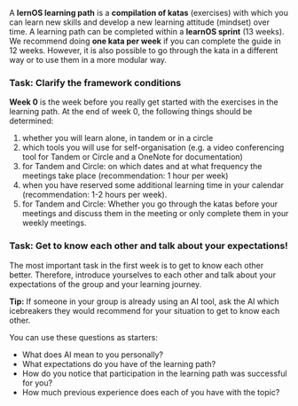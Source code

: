 A **lernOS learning path** is a **compilation of katas** (exercises) with which you can learn new skills and develop a new learning attitude (mindset) over time. A learning path can be completed within a **learnOS sprint** (13 weeks). We recommend doing **one kata per week** if you can complete the guide in 12 weeks. However, it is also possible to go through the kata in a different way or to use them in a more modular way.

### Task: Clarify the framework conditions
**Week 0** is the week before you really get started with the exercises in the learning path. At the end of week 0, the following things should be determined:

1. whether you will learn alone, in tandem or in a circle
2. which tools you will use for self-organisation (e.g. a video conferencing tool for Tandem or Circle and a OneNote for documentation)
3. for Tandem and Circle: on which dates and at what frequency the meetings take place (recommendation: 1 hour per week)
4. when you have reserved some additional learning time in your calendar (recommendation: 1-2 hours per week).
5. for Tandem and Circle: Whether you go through the katas before your meetings and discuss them in the meeting or only complete them in your weekly meetings.

### Task: Get to know each other and talk about your expectations!
The most important task in the first week is to get to know each other better. Therefore, introduce yourselves to each other and talk about your expectations of the group and your learning journey. 

**Tip:** If someone in your group is already using an AI tool, ask the AI which icebreakers they would recommend for your situation to get to know each other.

You can use these questions as starters:

- What does AI mean to you personally?
- What expectations do you have of the learning path?
- How do you notice that participation in the learning path was successful for you?
- How much previous experience does each of you have with the topic?
